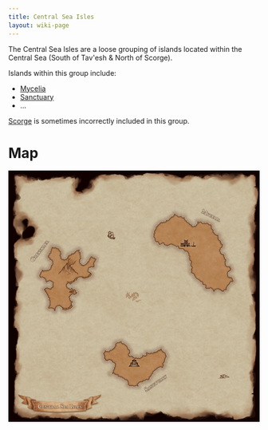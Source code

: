 ```yaml
---
title: Central Sea Isles
layout: wiki-page
---
```


The Central Sea Isles are a loose grouping of islands located within the Central Sea (South of Tav'esh & North of Scorge).

Islands within this group include:
- [Mycelia](/wiki/nations/Mycelia)
- [Sanctuary](/wiki/nations/Sanctuary)
- ...

[Scorge](Scorge) is sometimes incorrectly included in this group.

# Map

![Central Sea Isles](/assets/images/maps/Central%20Sea%20Isles.jpg)